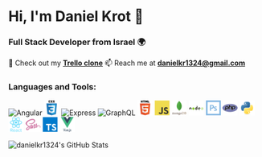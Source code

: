 # Hi, I'm Daniel Krot 👋

### Full Stack Developer from Israel 🌍

🔭 Check out my [**Trello clone**](https://tasklllo.onrender.com/)
📫 Reach me at **danielkr1324@gmail.com**

### Languages and Tools:

<img src="https://angular.io/assets/images/logos/angular/angular.svg" alt="Angular" width="30" height="30">
<img src="https://raw.githubusercontent.com/devicons/devicon/master/icons/css3/css3-original-wordmark.svg" alt="CSS3" width="30" height="30">
<img src="https://api.iconify.design/devicon:express.svg" alt="Express" width="30" height="30">
<img src="https://www.vectorlogo.zone/logos/graphql/graphql-icon.svg" alt="GraphQL" width="30" height="30">
<img src="https://raw.githubusercontent.com/devicons/devicon/master/icons/html5/html5-original-wordmark.svg" alt="HTML5" width="30" height="30">
<img src="https://raw.githubusercontent.com/devicons/devicon/master/icons/javascript/javascript-original.svg" alt="JavaScript" width="30" height="30">
<img src="https://raw.githubusercontent.com/devicons/devicon/master/icons/mongodb/mongodb-original-wordmark.svg" alt="MongoDB" width="30" height="30">
<img src="https://raw.githubusercontent.com/devicons/devicon/master/icons/nodejs/nodejs-original-wordmark.svg" alt="Node.js" width="30" height="30">
<img src="https://raw.githubusercontent.com/devicons/devicon/master/icons/photoshop/photoshop-line.svg" alt="Photoshop" width="30" height="30">
<img src="https://raw.githubusercontent.com/devicons/devicon/master/icons/php/php-original.svg" alt="PHP" width="30" height="30">
<img src="https://raw.githubusercontent.com/devicons/devicon/master/icons/python/python-original.svg" alt="Python" width="30" height="30">
<img src="https://raw.githubusercontent.com/devicons/devicon/master/icons/react/react-original-wordmark.svg" alt="React" width="30" height="30">
<img src="https://raw.githubusercontent.com/devicons/devicon/master/icons/sass/sass-original.svg" alt="Sass" width="30" height="30">
<img src="https://raw.githubusercontent.com/devicons/devicon/master/icons/typescript/typescript-original.svg" alt="TypeScript" width="30" height="30">
<img src="https://raw.githubusercontent.com/devicons/devicon/master/icons/vuejs/vuejs-original-wordmark.svg" alt="Vue.js" width="30" height="30">

![danielkr1324's GitHub Stats](https://github-readme-stats.vercel.app/api?username=danielkr1324&show_icons=true&locale=en&layout=compact)
